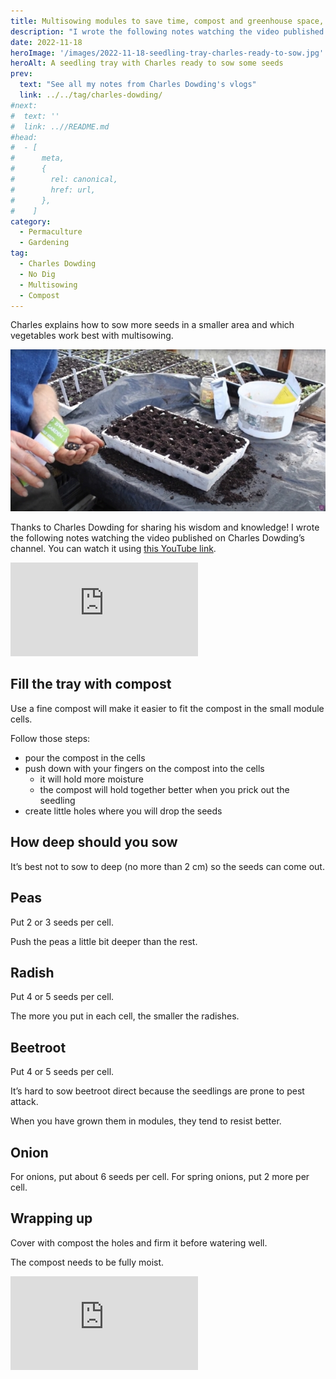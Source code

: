 ```yaml
---
title: Multisowing modules to save time, compost and greenhouse space, by Charles Dowding
description: "I wrote the following notes watching the video published on Charles Dowding's channel"
date: 2022-11-18
heroImage: '/images/2022-11-18-seedling-tray-charles-ready-to-sow.jpg'
heroAlt: A seedling tray with Charles ready to sow some seeds
prev:
  text: "See all my notes from Charles Dowding's vlogs"
  link: ../../tag/charles-dowding/
#next:
#  text: ''
#  link: ..//README.md
#head:
#  - [
#      meta,
#      {
#        rel: canonical,
#        href: url,
#      },
#    ]
category:
  - Permaculture
  - Gardening
tag:
  - Charles Dowding
  - No Dig
  - Multisowing
  - Compost
---
```


Charles explains how to sow more seeds in a smaller area and which vegetables work best with multisowing.

![A seedling tray with Charles ready to sow some seeds](./images/2022-11-18-seedling-tray-charles-ready-to-sow.jpg 'Charles takes a few onion seeds to sow the module tray. Credits: image taken from Charles Dowding’s vlog')

Thanks to Charles Dowding for sharing his wisdom and knowledge!
I wrote the following notes watching the video published on Charles Dowding’s channel.
You can watch it using [this YouTube link](https://www.youtube.com/watch?v=pXOM2gzL0AQ).

<!-- markdownlint-disable MD033 -->
<p class="newsletter-wrapper"><iframe class="newsletter-embed" src="https://thetooltip.substack.com/embed" frameborder="0" scrolling="no"></iframe></p>

## Fill the tray with compost

Use a fine compost will make it easier to fit the compost in the small module cells.

Follow those steps:

- pour the compost in the cells
- push down with your fingers on the compost into the cells
  - it will hold more moisture
  - the compost will hold together better when you prick out the seedling
- create little holes where you will drop the seeds

## How deep should you sow

It’s best not to sow to deep (no more than 2 cm) so the seeds can come out.

## Peas

Put 2 or 3 seeds per cell.

Push the peas a little bit deeper than the rest.

## Radish

Put 4 or 5 seeds per cell.

The more you put in each cell, the smaller the radishes.

## Beetroot

Put 4 or 5 seeds per cell.

It’s hard to sow beetroot direct because the seedlings are prone to pest attack.

When you have grown them in modules, they tend to resist better.

## Onion

For onions, put about 6 seeds per cell.
For spring onions, put 2 more per cell.

## Wrapping up

Cover with compost the holes and firm it before watering well.

The compost needs to be fully moist.

<!-- markdownlint-disable MD033 -->
<p class="newsletter-wrapper"><iframe class="newsletter-embed" src="https://thetooltip.substack.com/embed" frameborder="0" scrolling="no"></iframe></p>
